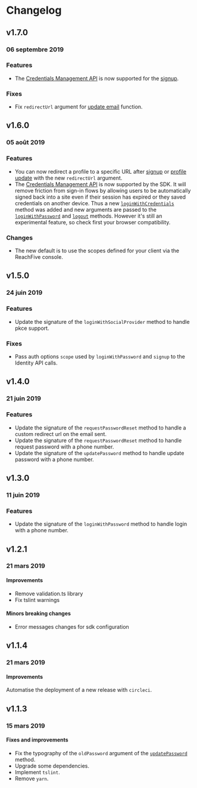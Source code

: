 # Changelog

## v1.7.0

### 06 septembre 2019

### Features
- The [Credentials Management API](https://www.w3.org/TR/credential-management/) is now supported for the [signup]((https://developer.reach5.co/api/identity-web/#signup)).

### Fixes
- Fix `redirectUrl` argument for [update email]((https://developer.reach5.co/api/identity-web/#updateemail)) function.


## v1.6.0

### 05 août 2019

### Features
- You can now redirect a profile to a specific URL after [signup]((https://developer.reach5.co/api/identity-web/#signup)) or [profile update]((https://developer.reach5.co/api/identity-web/#updateprofile)) with the new `redirectUrl` argument.
- The [Credentials Management API](https://www.w3.org/TR/credential-management/) is now supported by the SDK. It will remove friction from sign-in flows by allowing users to be automatically signed back into a site even if their session has expired or they saved credentials on another device. Thus a new [`loginWithCredentials`](https://developer.reach5.co/api/identity-web/#loginWithCredentials) method was added and new arguments are passed to the [`loginWithPassword`](https://developer.reach5.co/api/identity-web/#loginwithpassword) and [`logout`](https://developer.reach5.co/api/identity-web/#logout) methods.
  However it's still an experimental feature, so check first your browser compatibility.

### Changes
- The new default is to use the scopes defined for your client via the ReachFive console.

## v1.5.0

### 24 juin 2019

### Features
- Update the signature of the `loginWithSocialProvider` method to handle pkce support.

### Fixes
- Pass auth options `scope` used by `loginWithPassword` and `signup` to the Identity API calls.

## v1.4.0

### 21 juin 2019

### Features
- Update the signature of the `requestPasswordReset` method to handle a custom redirect url on the email sent.
- Update the signature of the `requestPasswordReset` method to handle request password with a phone number.
- Update the signature of the `updatePassword` method to handle update password with a phone number.

## v1.3.0

### 11 juin 2019

### Features
- Update the signature of the `loginWithPassword` method to handle login with a phone number.

## v1.2.1

### 21 mars 2019

#### Improvements
- Remove validation.ts library
- Fix tslint warnings

#### Minors breaking changes
- Error messages changes for sdk configuration

## v1.1.4

### 21 mars 2019

#### Improvements

Automatise the deployment of a new release with `circleci`.

## v1.1.3

### 15 mars 2019

#### Fixes and improvements
- Fix the typography of the `oldPassword` argument of the [`updatePassword`](src/main/apiClient.ts) method.
- Upgrade some dependencies.
- Implement `tslint`.
- Remove `yarn`.

